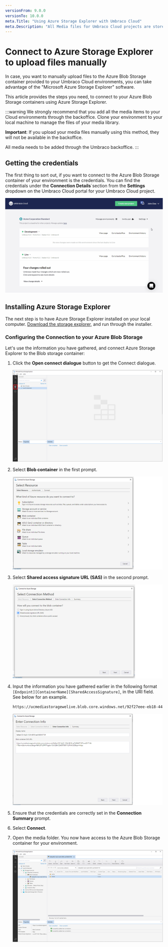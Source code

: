 ```yaml
---
versionFrom: 9.0.0
versionTo: 10.0.0
meta.Title: "Using Azure Storage Explorer with Umbraco Cloud"
meta.Description: "All Media files for Umbraco Cloud projects are stored in Azure Blob Storage containers. Each environment has a separate container linked to it."
---
```


# Connect to Azure Storage Explorer to upload files manually

In case, you want to manually upload files to the Azure Blob Storage container provided to your Umbraco Cloud environments, you can take advantage of the "Microsoft Azure Storage Explorer" software.

This article provides the steps you need, to connect to your Azure Blob Storage containers using Azure Storage Explorer.

:::warning
We strongly recommend that you add all the media items to your Cloud environments through the backoffice. Clone your environment to your local machine to manage the files of your media library.

**Important**: If you upload your media files manually using this method, they will not be available in the backoffice.

All media needs to be added through the Umbraco backoffice.
:::

## Getting the credentials

The first thing to sort out, if you want to connect to the Azure Blob Storage container of your environment is the credentials. You can find the credentials under the **Connection Details**`section from the **Settings** dropdown on the Umbraco Cloud portal for your Umbraco Cloud project.

![Blob storage connection details GIF](images/blob.gif)

## Installing Azure Storage Explorer

The next step is to have Azure Storage Explorer installed on your local computer. [Download the storage explorer](https://azure.microsoft.com/en-us/features/storage-explorer/), and run through the installer.

### Configuring the Connection to your Azure Blob Storage

Let's use the information you have gathered, and connect Azure Storage Explorer to the Blob storage container:

1. Click the **Open connect dialogue** button to get the Connect dialogue.

    ![Connect my machine](images/storage-explorer-connection.png)

2. Select **Blob container** in the first prompt.

    ![Blob container](images/select-resource.png)

3. Select **Shared access signature URL (SAS)** in the second prompt.

    ![Shared access signature URL (SAS)](images/select-shared-access-signature.png)

4. Input the information you have gathered earlier in the following format `[Endpoint][ContainerName][SharedAccessSignature]`, in the URI field. See below for an example.

    ```xml
    https://ucmediastoragewelive.blob.core.windows.net/92f27eee-eb18-445e-b9e4-c7a98bd209c0?sv=2019-07-07&sr=c&si=umbraco&sig=U92YZXOdzhp7JFLzj6MH%2BeugDgEelgzpB56o1XfD1%2BU%3D&spr=https
    ```

    ![Attach with SAS URI](images/connection-info.png)

5. Ensure that the credentials are correctly set in the **Connection Summary** prompt.

6. Select **Connect**.

7. Open the media folder. You now have access to the Azure Blob Storage container for your environment.

    ![Open media folder](images/storage-explorer-connected.png)
